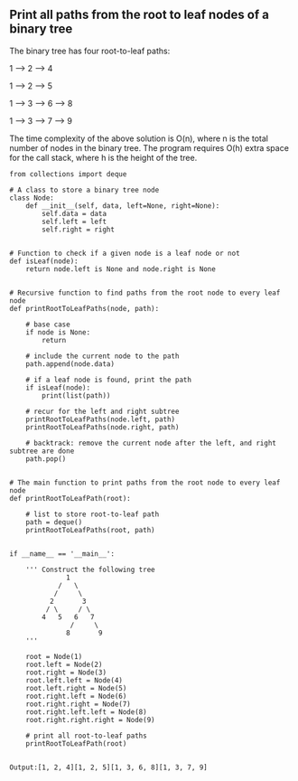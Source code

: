 ## Print all paths from the root to leaf nodes of a binary tree
The binary tree has four root-to-leaf paths: 

1 —> 2 —> 4

1 —> 2 —> 5

1 —> 3 —> 6 —> 8

1 —> 3 —> 7 —> 9

The time complexity of the above solution is O(n), where n is the total number of nodes in the binary tree. The program requires O(h) extra space for the call stack, where h is the height of the tree.


```
from collections import deque
 
# A class to store a binary tree node
class Node:
    def __init__(self, data, left=None, right=None):
        self.data = data
        self.left = left
        self.right = right
 
 
# Function to check if a given node is a leaf node or not
def isLeaf(node):
    return node.left is None and node.right is None
 
 
# Recursive function to find paths from the root node to every leaf node
def printRootToLeafPaths(node, path):
 
    # base case
    if node is None:
        return
 
    # include the current node to the path
    path.append(node.data)
 
    # if a leaf node is found, print the path
    if isLeaf(node):
        print(list(path))
 
    # recur for the left and right subtree
    printRootToLeafPaths(node.left, path)
    printRootToLeafPaths(node.right, path)
 
    # backtrack: remove the current node after the left, and right subtree are done
    path.pop()
 
 
# The main function to print paths from the root node to every leaf node
def printRootToLeafPath(root):
 
    # list to store root-to-leaf path
    path = deque()
    printRootToLeafPaths(root, path)
 
 
if __name__ == '__main__':
 
    ''' Construct the following tree
              1
            /   \
           /     \
          2       3
         / \     / \
        4   5   6   7
               /     \
              8       9
    '''
 
    root = Node(1)
    root.left = Node(2)
    root.right = Node(3)
    root.left.left = Node(4)
    root.left.right = Node(5)
    root.right.left = Node(6)
    root.right.right = Node(7)
    root.right.left.left = Node(8)
    root.right.right.right = Node(9)
 
    # print all root-to-leaf paths
    printRootToLeafPath(root)
 

Output:[1, 2, 4][1, 2, 5][1, 3, 6, 8][1, 3, 7, 9]
```